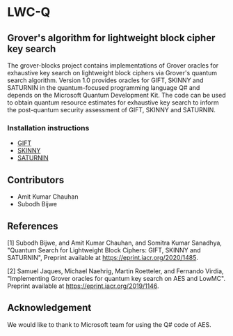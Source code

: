 # LWC-Q

## Grover's algorithm for lightweight block cipher key search

The grover-blocks project contains implementations of Grover oracles for exhaustive key search on lightweight block ciphers via Grover's quantum search algorithm. Version 1.0 provides oracles for GIFT, SKINNY and SATURNIN in the quantum-focused programming language Q# and depends on the Microsoft Quantum Development Kit. The code can be used to obtain quantum resource estimates for exhaustive key search to inform the post-quantum security assessment of GIFT, SKINNY and SATURNIN.

### Installation instructions
- [GIFT](https://github.com/microsoft/grover-blocks/blob/master/aes/INSTALL.md) 
- [SKINNY](https://github.com/microsoft/grover-blocks/blob/master/aes/INSTALL.md) 
- [SATURNIN](https://github.com/microsoft/grover-blocks/blob/master/aes/INSTALL.md)

## Contributors 
- Amit Kumar Chauhan 
- Subodh Bijwe

## References 
[1] Subodh Bijwe, and Amit Kumar Chauhan, and Somitra Kumar Sanadhya, "Quantum Search for Lightweight Block Ciphers: GIFT, SKINNY and SATURNIN", Preprint available at https://eprint.iacr.org/2020/1485.

[2] Samuel Jaques, Michael Naehrig, Martin Roetteler, and Fernando Virdia, "Implementing Grover oracles for quantum key search on AES and LowMC". Preprint available at https://eprint.iacr.org/2019/1146.

## Acknowledgement 

We would like to thank to Microsoft team for using the Q# code of AES. 
